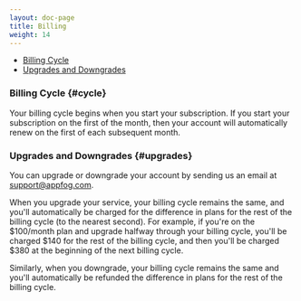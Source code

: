 ```yaml
---
layout: doc-page
title: Billing
weight: 14
---
```


* [Billing Cycle](#cycle)
* [Upgrades and Downgrades](#upgrades)

### Billing Cycle {#cycle}

Your billing cycle begins when you start your subscription. If you start your subscription on the first of the month, then your account will automatically renew on the first of each subsequent month. 

### Upgrades and Downgrades {#upgrades}

You can upgrade or downgrade your account by sending us an email at [support@appfog.com](mailto:support@appfog.com).

When you upgrade your service, your billing cycle remains the same, and you'll automatically be charged for the difference in plans for the rest of the billing cycle (to the nearest second). For example, if you're on the $100/month plan and upgrade halfway through your billing cycle, you'll be charged $140 for the rest of the billing cycle, and then you'll be charged $380 at the beginning of the next billing cycle.

Similarly, when you downgrade, your billing cycle remains the same and you'll automatically be refunded the difference in plans for the rest of the billing cycle. 
